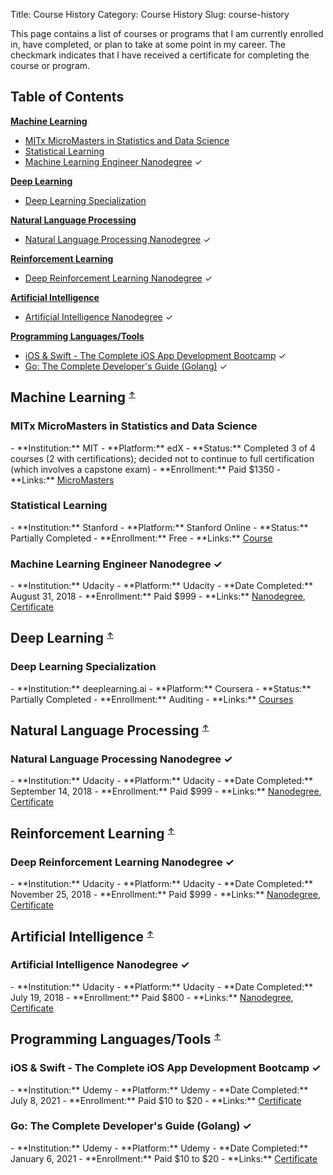 Title: Course History
Category: Course History
Slug: course-history

This page contains a list of courses or programs that I am currently enrolled in, have completed, or plan to take at some point in my career. The checkmark indicates that I have received a certificate for completing the course or program.



<h2 id="toc">Table of Contents</h2>

[**Machine Learning**](#machine-learning)

- [MITx MicroMasters in Statistics and Data Science](#mitx-micromasters-statistics-and-data-science)
- [Statistical Learning](#statistical-learning)
- [Machine Learning Engineer Nanodegree](#machine-learning-engineer-nanodegree) &#10003;


[**Deep Learning**](#deep-learning)

- [Deep Learning Specialization](#deep-learning-specialization)


[**Natural Language Processing**](#natural-language-processing)

- [Natural Language Processing Nanodegree](#natural-language-processing-nanodegree) &#10003;


[**Reinforcement Learning**](#reinforcement-learning)

- [Deep Reinforcement Learning Nanodegree](#deep-reinforcement-learning-nanodegree) &#10003;


[**Artificial Intelligence**](#artificial-intelligence)

- [Artificial Intelligence Nanodegree](#artificial-intelligence-nanodegree) &#10003;


[**Programming Languages/Tools**](#programming-languages-tools)

- [iOS & Swift - The Complete iOS App Development Bootcamp](#udemy-ios-swift-bootcamp) &#10003;
- [Go: The Complete Developer's Guide (Golang)](#udemy-golang-dev-guide) &#10003;



<h2 id="machine-learning">Machine Learning
    <sup><a href="#toc" style="font-size: 0.7em;">&#8593;</a></sup>
</h2>

<h3 id="mitx-micromasters-statistics-and-data-science">MITx MicroMasters in Statistics and Data Science</h3>
- **Institution:** MIT
- **Platform:** edX
- **Status:** Completed 3 of 4 courses (2 with certifications); decided not to continue to full certification (which involves a capstone exam)
- **Enrollment:** Paid $1350
- **Links:** <a href="https://www.edx.org/micromasters/mitx-statistics-and-data-science" target="_blank">MicroMasters</a>

<h3 id="statistical-learning">Statistical Learning</a></h3>
- **Institution:** Stanford
- **Platform:** Stanford Online
- **Status:** Partially Completed
- **Enrollment:** Free
- **Links:** <a href="https://lagunita.stanford.edu/courses/HumanitiesSciences/StatLearning/Winter2016/about" target="_blank">Course</a>

<h3 id="machine-learning-engineer-nanodegree">Machine Learning Engineer Nanodegree &#10003;</h3>
- **Institution:** Udacity
- **Platform:** Udacity
- **Date Completed:** August 31, 2018
- **Enrollment:** Paid $999
- **Links:** <a href="https://www.udacity.com/course/machine-learning-engineer-nanodegree--nd009t" target="_blank">Nanodegree</a>, <a href="https://graduation.udacity.com/confirm/R4DD7YHE" target="_blank">Certificate</a>



<h2 id="deep-learning">Deep Learning
    <sup><a href="#toc" style="font-size: 0.7em;">&#8593;</a></sup>
</h2>

<h3 id="deep-learning-specialization">Deep Learning Specialization</h3>
- **Institution:** deeplearning.ai
- **Platform:** Coursera
- **Status:** Partially Completed
- **Enrollment:** Auditing
- **Links:** <a href="https://www.coursera.org/specializations/deep-learning" target="_blank">Courses</a>



<h2 id="natural-language-processing">Natural Language Processing
    <sup><a href="#toc" style="font-size: 0.7em;">&#8593;</a></sup>
</h2>

<h3 id="natural-language-processing-nanodegree">Natural Language Processing Nanodegree &#10003;</h3>
- **Institution:** Udacity
- **Platform:** Udacity
- **Date Completed:** September 14, 2018
- **Enrollment:** Paid $999
- **Links:** <a href="https://www.udacity.com/course/natural-language-processing-nanodegree--nd892" target="_blank">Nanodegree</a>, <a href="https://graduation.udacity.com/confirm/GQFMTVL5" target="_blank">Certificate</a>



<h2 id="reinforcement-learning">Reinforcement Learning
    <sup><a href="#toc" style="font-size: 0.7em;">&#8593;</a></sup>
</h2>

<h3 id="deep-reinforcement-learning-nanodegree">Deep Reinforcement Learning Nanodegree &#10003;</h3>
- **Institution:** Udacity
- **Platform:** Udacity
- **Date Completed:** November 25, 2018
- **Enrollment:** Paid $999
- **Links:** <a href="https://www.udacity.com/course/deep-reinforcement-learning-nanodegree--nd893" target="_blank">Nanodegree</a>, <a href="https://graduation.udacity.com/confirm/XTXFFDDV" target="_blank">Certificate</a>



<h2 id="artificial-intelligence">Artificial Intelligence
    <sup><a href="#toc" style="font-size: 0.7em;">&#8593;</a></sup>
</h2>

<h3 id="artificial-intelligence-nanodegree">Artificial Intelligence Nanodegree &#10003;</h3>
- **Institution:** Udacity
- **Platform:** Udacity
- **Date Completed:** July 19, 2018
- **Enrollment:** Paid $800
- **Links:** <a href="https://www.udacity.com/course/ai-artificial-intelligence-nanodegree--nd898" target="_blank">Nanodegree</a>, <a href="https://graduation.udacity.com/confirm/WGQDM37G" target="_blank">Certificate</a>



<h2 id="programming-languages-tools">Programming Languages/Tools
    <sup><a href="#toc" style="font-size: 0.7em;">&#8593;</a></sup>
</h2>

<h3 id="udemy-ios-swift-bootcamp">iOS & Swift - The Complete iOS App Development Bootcamp &#10003;</h3>
- **Institution:** Udemy
- **Platform:** Udemy
- **Date Completed:** July 8, 2021
- **Enrollment:** Paid $10 to $20
- **Links:** <a href="https://www.udemy.com/certificate/UC-356f9441-bb56-48cb-917c-601fc04f741c/" target="_blank">Certificate</a>

<h3 id="udemy-golang-dev-guide">Go: The Complete Developer's Guide (Golang) &#10003;</h3>
- **Institution:** Udemy
- **Platform:** Udemy
- **Date Completed:** January 6, 2021
- **Enrollment:** Paid $10 to $20
- **Links:** <a href="https://www.udemy.com/certificate/UC-c9ed77c3-6c5d-464c-9775-b10d8b403eeb/" target="_blank">Certificate</a>
